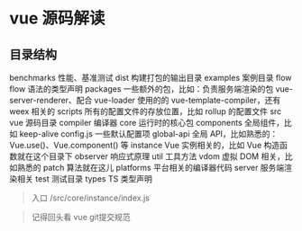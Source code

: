 # vue 源码解读
## 目录结构
benchmarks 性能、基准测试
dist  构建打包的输出目录
examples 案例目录
flow flow 语法的类型声明
packages 一些额外的包，比如：负责服务端渲染的包 vue-server-renderer、配合 vue-loader 使用的的 vue-template-compiler，还有 weex 相关的
scripts 所有的配置文件的存放位置，比如 rollup 的配置文件
src vue 源码目录
    compiler 编译器
    core 运行时的核心包
        components 全局组件，比如 keep-alive
        config.js 一些默认配置项
        global-api 全局 API，比如熟悉的：Vue.use()、Vue.component() 等
        instance Vue 实例相关的，比如 Vue 构造函数就在这个目录下
        observer 响应式原理
        util 工具方法
        vdom 虚拟 DOM 相关，比如熟悉的 patch 算法就在这儿
    platforms 平台相关的编译器代码
    server 服务端渲染相关
test 测试目录
types TS 类型声明

> 入口  /src/core/instance/index.js

> 记得回头看 vue git提交规范